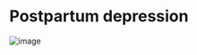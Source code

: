 # Postpartum depression
![image](https://user-images.githubusercontent.com/90650676/168929126-89e6bea7-2c90-4ce5-84c0-f37e5926f218.png)
